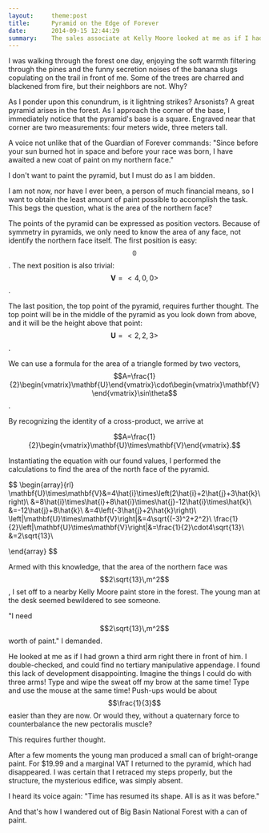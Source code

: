 ```yaml
---
layout:     theme:post
title:      Pyramid on the Edge of Forever
date:       2014-09-15 12:44:29
summary:    The sales associate at Kelly Moore looked at me as if I had grown a third arm right there in front of him.
---
```


I was walking through the forest one day, enjoying the soft warmth filtering through the pines and the funny secretion noises of the banana slugs copulating on the trail in front of me. Some of the trees are charred and blackened from fire, but their neighbors are not. Why?

<!--more-->

As I ponder upon this conundrum, is it lightning strikes? Arsonists? A great pyramid arises in the forest. As I approach the corner of the base, I immediately notice that the pyramid's base is a square. Engraved near that corner are two measurements: four meters wide, three meters tall.

A voice not unlike that of the Guardian of Forever commands: "Since before your sun burned hot in space and before your race was born, I have awaited a new coat of paint on my northern face."

I don't want to paint the pyramid, but I must do as I am bidden.

I am not now, nor have I ever been, a person of much financial means, so I want to obtain the least amount of paint possible to accomplish the task. This begs the question, what is the area of the northern face?

The points of the pyramid can be expressed as position vectors. Because of symmetry in pyramids, we only need to know the area of any face, not identify the northern face itself. The first position is easy: $$\mathbb{0}$$. The next position is also trivial: $$\mathbf{V}=<4,0,0>$$.

The last position, the top point of the pyramid, requires further thought. The top point will be in the middle of the pyramid as you look down from above, and it will be the height above that point: $$\mathbf{U}=<2,2,3>$$.

We can use a formula for the area of a triangle formed by two vectors, $$A=\frac{1}{2}\begin{vmatrix}\mathbf{U}\end{vmatrix}\cdot\begin{vmatrix}\mathbf{V}\end{vmatrix}\sin\theta$$.

By recognizing the identity of a cross-product, we arrive at

$$A=\frac{1}{2}\begin{vmatrix}\mathbf{U}\times\mathbf{V}\end{vmatrix}.$$

Instantiating the equation with our found values, I performed the calculations to find the area of the north face of the pyramid.

$$
\begin{array}{rl}
\mathbf{U}\times\mathbf{V}&=4\hat{i}\times\left(2\hat{i}+2\hat{j}+3\hat{k}\right)\\
&=8\hat{i}\times\hat{i}+8\hat{i}\times\hat{j}-12\hat{i}\times\hat{k}\\
&=-12\hat{j}+8\hat{k}\\
&=4\left(-3\hat{j}+2\hat{k}\right)\\
\left|\mathbf{U}\times\mathbf{V}\right|&=4\sqrt{(-3)^2+2^2}\\
\frac{1}{2}\left|\mathbf{U}\times\mathbf{V}\right|&=\frac{1}{2}\cdot4\sqrt{13}\\
&=2\sqrt{13}\\

\end{array}
$$

Armed with this knowledge, that the area of the northern face was $$2\sqrt{13}\,m^2$$, I set off to a nearby Kelly Moore paint store in the forest. The young man at the desk seemed bewildered to see someone.

"I need $$2\sqrt{13}\,m^2$$ worth of paint." I demanded.

He looked at me as if I had grown a third arm right there in front of him. I double-checked, and could find no tertiary manipulative appendage. I found this lack of development disappointing. Imagine the things I could do with three arms! Type and wipe the sweat off my brow at the same time! Type and use the mouse at the same time! Push-ups would be about $$\frac{1}{3}$$ easier than they are now. Or would they, without a quaternary force to counterbalance the new pectoralis muscle?

This requires further thought.

After a few moments the young man produced a small can of bright-orange paint. For $19.99 and a marginal VAT I returned to the pyramid, which had disappeared. I was certain that I retraced my steps properly, but the structure, the mysterious edifice, was simply absent.

I heard its voice again: "Time has resumed its shape. All is as it was before."

And that's how I wandered out of Big Basin National Forest with a can of paint.
